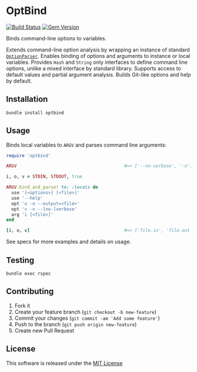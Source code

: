 # OptBind

[![Build Status](https://img.shields.io/travis/pavolzbell/optbind.svg)](https://travis-ci.org/pavolzbell/optbind)
[![Gem Version](https://img.shields.io/gem/v/optbind.svg)](https://badge.fury.io/gh/pavolzbell/optbind)

Binds command-line options to variables.

Extends command-line option analysis by wrapping an instance of standard [`OptionParser`](http://ruby-doc.org/stdlib-2.2.3/libdoc/optparse/rdoc/OptionParser.html).
Enables binding of options and arguments to instance or local variables. Provides `Hash` and `String` only interfaces
to define command line options, unlike a mixed interface by standard library. Supports access to default values and
partial argument analysis. Builds Git-like options and help by default. 

## Installation

    bundle install optbind

## Usage

Binds local variables to `ARGV` and parses command line arguments: 

```ruby
require 'optbind'

ARGV                                         #=> ['--no-verbose', '-o', 'file.out', 'file.in'] 

i, o, v = STDIN, STDOUT, true

ARGV.bind_and_parse! to: :locals do
  use '[<options>] [<file>]'
  use '--help'
  opt 'o -o --output=<file>'
  opt 'v -v --[no-]verbose'
  arg 'i [<file>]'
end

[i, o, v]                                    #=> ['file.in', 'file.out', false]
```

See specs for more examples and details on usage.

## Testing

    bundle exec rspec

## Contributing

1. Fork it
2. Create your feature branch (`git checkout -b new-feature`)
3. Commit your changes (`git commit -am 'Add some feature'`)
4. Push to the branch (`git push origin new-feature`)
5. Create new Pull Request

## License

This software is released under the [MIT License](LICENSE.md)
